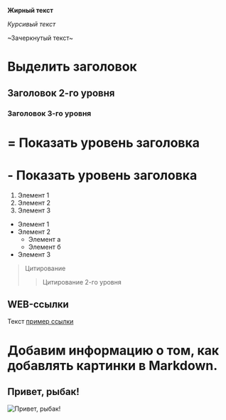 **Жирный текст**

*Курсивый текст*

~Зачеркнутый текст~

# Выделить заголовок

## Заголовок 2-го уровня

### Заголовок 3-го уровня

# = Показать уровень заголовка

# - Показать уровень заголовка

1. Элемент 1
2. Элемент 2
3. Элемент 3

* Элемент 1
* Элемент 2
    * Элемент а
    * Элемент б
* Элемент 3


> Цитирование
>> Цитирование 2-го уровня

## WEB-ссылки
Текст [пример ссылки](http.vk.com "Подсказка")

# Добавим информацию о том, как добавлять картинки в Markdown.
## Привет, рыбак!
![Привет, рыбак!](1.jpg)
